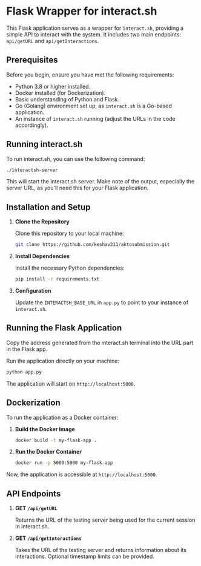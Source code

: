 
# Flask Wrapper for interact.sh

This Flask application serves as a wrapper for `interact.sh`, providing a simple API to interact with the system. It includes two main endpoints: `api/getURL` and `api/getInteractions`.

## Prerequisites

Before you begin, ensure you have met the following requirements:

- Python 3.8 or higher installed.
- Docker installed (for Dockerization).
- Basic understanding of Python and Flask.
- Go (Golang) environment set up, as `interact.sh` is a Go-based application.
- An instance of `interact.sh` running (adjust the URLs in the code accordingly).

## Running interact.sh

To run interact.sh, you can use the following command:

```bash
./interactsh-server
```

This will start the interact.sh server. Make note of the output, especially the server URL, as you'll need this for your Flask application.

## Installation and Setup

1. **Clone the Repository**

   Clone this repository to your local machine:

   ```bash
   git clone https://github.com/keshav211/aktosubmission.git

   ```

2. **Install Dependencies**

   Install the necessary Python dependencies:

   ```bash
   pip install -r requirements.txt
   ```

3. **Configuration**

   Update the `INTERACTSH_BASE_URL` in `app.py` to point to your instance of `interact.sh`.

## Running the Flask Application

Copy the address generated from the interact.sh terminal into the URL part in the Flask app.

Run the application directly on your machine:

```bash
python app.py
```

The application will start on `http://localhost:5000`.

## Dockerization

To run the application as a Docker container:

1. **Build the Docker Image**

   ```bash
   docker build -t my-flask-app .
   ```

2. **Run the Docker Container**

   ```bash
   docker run -p 5000:5000 my-flask-app
   ```

Now, the application is accessible at `http://localhost:5000`.

## API Endpoints

1. **GET `/api/getURL`**
   
   Returns the URL of the testing server being used for the current session in interact.sh.

2. **GET `/api/getInteractions`**
   
   Takes the URL of the testing server and returns information about its interactions. Optional timestamp limits can be provided.
